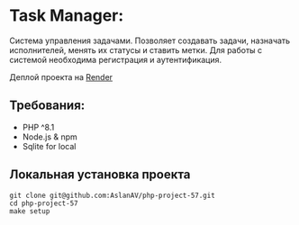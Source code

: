 # Task Manager:

Cистема управления задачами. Позволяет создавать задачи, назначать исполнителей, менять их статусы и ставить метки. Для работы с системой необходима регистрация и аутентификация.

Деплой проекта на [Render](https://taskmanager-bgze.onrender.com)

## Требования:

 - PHP ^8.1
 - Node.js & npm
 - Sqlite for local

## Локальная установка проекта

```shell
git clone git@github.com:AslanAV/php-project-57.git
cd php-project-57
make setup
```
